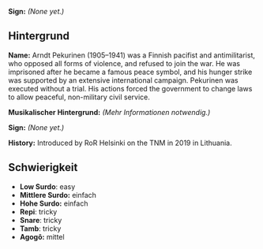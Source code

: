 **Sign:** *(None yet.)*

## Hintergrund

**Name:** Arndt Pekurinen (1905–1941) was a Finnish pacifist and antimilitarist,
who opposed all forms of violence, and refused to join the war. He was
imprisoned after he became a famous peace symbol, and his hunger strike was
supported by an extensive international campaign. Pekurinen was executed without
a trial. His actions forced the government to change laws to allow peaceful,
non-military civil service.

**Musikalischer Hintergrund:** *(Mehr Informationen notwendig.)*

**Sign:** *(None yet.)*

**History:** Introduced by RoR Helsinki on the TNM in 2019 in Lithuania.

## Schwierigkeit

* **Low Surdo**: easy
* **Mittlere Surdo:** einfach
* **Hohe Surdo:** einfach
* **Repi**: tricky
* **Snare**: tricky
* **Tamb**: tricky
* **Agogô:** mittel
